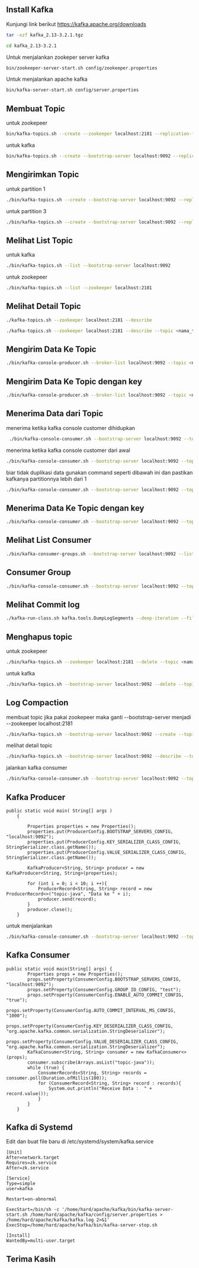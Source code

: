 ## Install Kafka

Kunjungi link berikut https://kafka.apache.org/downloads

```sh
tar -xzf kafka_2.13-3.2.1.tgz
```

```sh
cd kafka_2.13-3.2.1
```

Untuk menjalankan zookeper server kafka

```sh
bin/zookeeper-server-start.sh config/zookeeper.properties
```

Untuk menjalankan apache kafka

```sh
bin/kafka-server-start.sh config/server.properties
```

## Membuat Topic

untuk zookepeer

```sh
bin/kafka-topics.sh --create --zookeeper localhost:2181 --replication-factor 1 --partitions 1 --topic <nama_topic>
```

untuk kafka

```sh
bin/kafka-topics.sh --create --bootstrap-server localhost:9092 --replication-factor 1 --partitions 1 --topic <nama_topic>
```

## Mengirimkan Topic

untuk partition 1

```sh
./bin/kafka-topics.sh --create --bootstrap-server localhost:9092 --replication-factor 1 --partitions 1 --topic <nama_topic>
```

untuk partition 3

```sh
./bin/kafka-topics.sh --create --bootstrap-server localhost:9092 --replication-factor 1 --partitions 3 --topic <nama_topic>
```

## Melihat List Topic

untuk kafka

```sh
./bin/kafka-topics.sh --list --bootstrap-server localhost:9092
```

untuk zookepeer

```sh
./bin/kafka-topics.sh --list --zookeeper localhost:2181
```

## Melihat Detail Topic

```sh
./kafka-topics.sh --zookeeper localhost:2181 --describe
```

```sh
./kafka-topics.sh --zookeeper localhost:2181 --describe --topic <nama_topic>
```

## Mengirim Data Ke Topic

```sh
./bin/kafka-console-producer.sh --broker-list localhost:9092 --topic <nama_topic>
```

## Mengirim Data Ke Topic dengan key

```sh
./bin/kafka-console-producer.sh --broker-list localhost:9092 --topic <nama_topic>--property "key.separator=-" --property "parse.key=true"
```

## Menerima Data dari Topic

menerima ketika kafka console customer dihidupkan

```sh
 ./bin/kafka-console-consumer.sh --bootstrap-server localhost:9092 --topic <nama_topic>
```

menerima ketika kafka console customer dari awal

```sh
./bin/kafka-console-consumer.sh --bootstrap-server localhost:9092 --topic <nama_topic> --from-beginning
```

biar tidak duplikasi data gunakan command seperti dibawah ini dan pastikan kafkanya partitionnya lebih dari 1

```sh
./bin/kafka-console-consumer.sh --bootstrap-server localhost:9092 --topic <nama_topic> --group belajar
```

## Menerima Data Ke Topic dengan key

```sh
./bin/kafka-console-consumer.sh --bootstrap-server localhost:9092 --topic test-topic --from-beginning --property "key.separator=-" --property "print.key=true"
```

## Melihat List Consumer

```sh
./bin/kafka-consumer-groups.sh --bootstrap-server localhost:9092 --list
```

## Consumer Group

```sh
./bin/kafka-console-consumer.sh --bootstrap-server localhost:9092 --topic <nama_topic> --group belajar
```

## Melihat Commit log

```sh
./kafka-run-class.sh kafka.tools.DumpLogSegments --deep-iteration --files /tmp/kafka-logs/test-topic-0/00000000000000000000.log
```

## Menghapus topic

untuk zookepeer

```sh
./bin/kafka-topics.sh --zookeeper localhost:2181 --delete --topic <nama_topic>
```

untuk kafka

```sh
./bin/kafka-topics.sh --bootstrap-server localhost:9092 --delete --topic <nama_topic>
```

## Log Compaction

membuat topic jika pakai zookepeer maka ganti --bootstrap-server menjadi --zookeeper localhost:2181

```sh
./bin/kafka-topics.sh --bootstrap-server localhost:9092 --create --topic <nama_topic> --partitions 1 --replication-factor 1 --config cleanup.policy=compact --config min.cleanable.dirty.ratio=0.001 --config segment.ms=5000
```

melihat detail topic

```sh
./bin/kafka-topics.sh --bootstrap-server localhost:9092 --describe --topic <nama_topic>
```

jalankan kafka consumer

```sh
./bin/kafka-console-consumer.sh --bootstrap-server localhost:9092 --topic <nama_topic> --from-beginning --property print.key=true --property key.separator=,
```

## Kafka Producer

```
public static void main( String[] args )
    {

        Properties properties = new Properties();
        properties.put(ProducerConfig.BOOTSTRAP_SERVERS_CONFIG, "localhost:9092");
        properties.put(ProducerConfig.KEY_SERIALIZER_CLASS_CONFIG, StringSerializer.class.getName());
        properties.put(ProducerConfig.VALUE_SERIALIZER_CLASS_CONFIG, StringSerializer.class.getName());

        KafkaProducer<String, String> producer = new KafkaProducer<String, String>(properties);

        for (int i = 0; i < 10; i ++){
            ProducerRecord<String, String> record = new ProducerRecord<>("topic-java", "Data ke " + i);
            producer.send(record);
        }
        producer.close();
    }
```

untuk menjalankan

```sh
./bin/kafka-console-consumer.sh --bootstrap-server localhost:9092 --topic <nama_topic>
```

## Kafka Consumer

```
public static void main(String[] args) {
        Properties props = new Properties();
        props.setProperty(ConsumerConfig.BOOTSTRAP_SERVERS_CONFIG, "localhost:9092");
        props.setProperty(ConsumerConfig.GROUP_ID_CONFIG, "test");
        props.setProperty(ConsumerConfig.ENABLE_AUTO_COMMIT_CONFIG, "true");
        props.setProperty(ConsumerConfig.AUTO_COMMIT_INTERVAL_MS_CONFIG, "1000");
        props.setProperty(ConsumerConfig.KEY_DESERIALIZER_CLASS_CONFIG, "org.apache.kafka.common.serialization.StringDeserializer");
        props.setProperty(ConsumerConfig.VALUE_DESERIALIZER_CLASS_CONFIG, "org.apache.kafka.common.serialization.StringDeserializer");
        KafkaConsumer<String, String> consumer = new KafkaConsumer<>(props);
        consumer.subscribe(Arrays.asList("topic-java"));
        while (true) {
            ConsumerRecords<String, String> records = consumer.poll(Duration.ofMillis(100));
            for (ConsumerRecord<String, String> record : records){
                System.out.println("Receive Data :  " + record.value());
            }
        }
    }
```

## Kafka di Systemd

Edit dan buat file baru di /etc/systemd/system/kafka.service

```
[Unit]
After=network.target
Requires=zk.service
After=zk.service

[Service]
Type=simple
user=kafka

Restart=on-abnormal

ExecStart=/bin/sh -c '/home/hard/apache/kafka/bin/kafka-server-start.sh /home/hard/apache/kafka/config/server.properties > /home/hard/apache/kafka/kafka.log 2>&1'
ExecStop=/home/hard/apache/kafka/bin/kafka-server-stop.sh

[Install]
WantedBy=multi-user.target
```

## Terima Kasih

